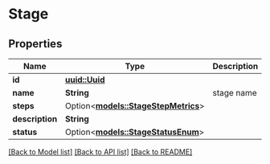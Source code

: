 # Stage

## Properties

Name | Type | Description | Notes
------------ | ------------- | ------------- | -------------
**id** | [**uuid::Uuid**](uuid::Uuid.md) |  | 
**name** | **String** | stage name | 
**steps** | Option<[**models::StageStepMetrics**](StageStepMetrics.md)> |  | [optional]
**description** | **String** |  | 
**status** | Option<[**models::StageStatusEnum**](StageStatusEnum.md)> |  | [optional]

[[Back to Model list]](../README.md#documentation-for-models) [[Back to API list]](../README.md#documentation-for-api-endpoints) [[Back to README]](../README.md)


